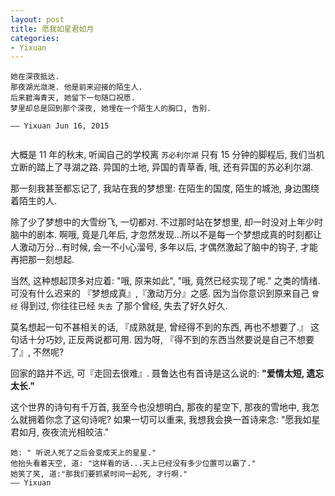 ```yaml
---
layout: post
title: 愿我如星君如月
categories:
- Yixuan
---
```





    她在深夜抵达.  
    那夜湖光潋滟. 他是前来迎接的陌生人.  
    后来碧海青天, 她留下一句随口祝愿.  
    梦里却总是回到那个深夜, 她埋在一个陌生人的胸口, 告别.  

    —— Yixuan Jun 16, 2015

<embed autostart="true" hidden="false" loop=-1 src="http://openmindclub.qiniudn.com/Yixuan/music/ShortTripHome.mp3"></embed>

大概是 11 年的秋末, 听闻自己的学校离 `苏必利尔湖` 只有 15 分钟的脚程后, 我们当机立断的踏上了寻湖之路. 异国的土地, 异国的青草香, 哦, 还有异国的苏必利尔湖.

那一刻我甚至都忘记了, 我站在我的梦想里: 在陌生的国度, 陌生的城池, 身边围绕着陌生的人.

除了少了梦想中的大雪纷飞, 一切都对. 不过那时站在梦想里, 却一时没对上年少时脑中的剧本. 啊哦, 竟是几年后, 才忽然发现...所以不是每一个梦想成真的时刻都让人激动万分...有时候, 会一不小心溜号, 多年以后, 才偶然激起了脑中的钩子, 才能再把那一刻想起.

当然, 这种想起顶多对应着: "哦, 原来如此", "哦, 竟然已经实现了呢." 之类的情绪. 可没有什么迟来的 『梦想成真』,『激动万分』之感. 因为当你意识到原来自己 `曾经` 得到过, 你往往已经 `失去` 了那个曾经, 失去了好久好久.   

莫名想起一句不甚相关的话, 『成熟就是, 曾经得不到的东西, 再也不想要了.』 这句话十分巧妙, 正反两说都可用. 因为呀, 『得不到的东西当然要说是自己不想要了』, 不然呢?

回家的路并不远, 可『走回去很难』. 聂鲁达也有首诗是这么说的: **"爱情太短, 遗忘太长."**

这个世界的诗句有千万首, 我至今也没想明白, 那夜的星空下, 那夜的雪地中, 我怎么就拥着你念了这句诗呢? 如果一切可以重来, 我想我会换一首诗来念: "愿我如星君如月, 夜夜流光相皎洁."


    她: " 听说人死了之后会变成天上的星星."
    他抬头看着天空, 道: "这样看的话...天上已经没有多少位置可以霸了."
    她笑了笑, 道:"那我们要抓紧时间一起死, 才行啊."
    —— Yixuan

